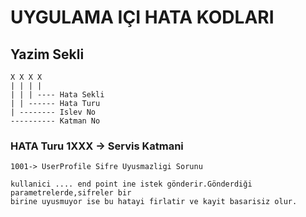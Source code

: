 # UYGULAMA IÇI HATA KODLARI

## Yazim Sekli

    X X X X 
    | | | |
    | | | ---- Hata Sekli
    | | ------ Hata Turu
    | -------- Islev No
    ---------- Katman No

### HATA Turu 1XXX -> Servis Katmani

    1001-> UserProfile Sifre Uyusmazligi Sorunu
    
    kullanici .... end point ine istek gönderir.Gönderdiği parametrelerde,sifreler bir
    birine uyusmuyor ise bu hatayi firlatir ve kayit basarisiz olur.


